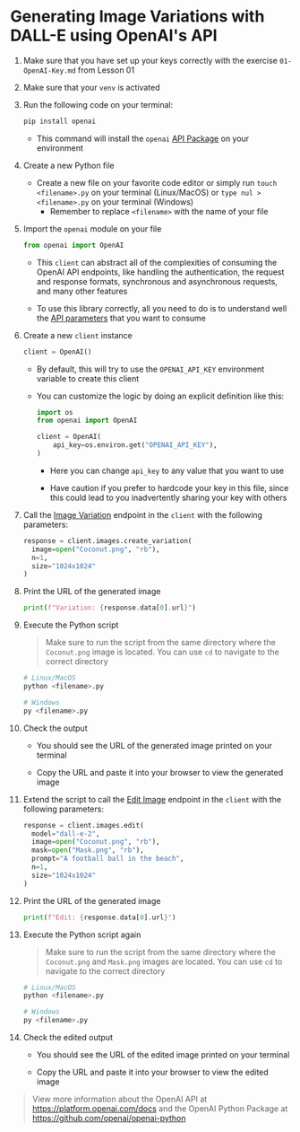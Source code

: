 # Generating Image Variations with DALL-E using OpenAI's API

1. Make sure that you have set up your keys correctly with the exercise `01-OpenAI-Key.md` from Lesson 01

2. Make sure that your `venv` is activated

3. Run the following code on your terminal:

   ```bash
   pip install openai
   ```

   - This command will install the `openai` [API Package](https://github.com/openai/openai-python) on your environment

4. Create a new Python file

   - Create a new file on your favorite code editor or simply run `touch <filename>.py` on your terminal (Linux/MacOS) or `type nul > <filename>.py` on your terminal (Windows)
     - Remember to replace `<filename>` with the name of your file

5. Import the `openai` module on your file

   ```python
   from openai import OpenAI
   ```

   - This `client` can abstract all of the complexities of consuming the OpenAI API endpoints, like handling the authentication, the request and response formats, synchronous and asynchronous requests, and many other features

   - To use this library correctly, all you need to do is to understand well the [API parameters](https://platform.openai.com/docs) that you want to consume

6. Create a new `client` instance

   ```python
   client = OpenAI()
   ```

   - By default, this will try to use the `OPENAI_API_KEY` environment variable to create this client

   - You can customize the logic by doing an explicit definition like this:

     ```python
     import os
     from openai import OpenAI

     client = OpenAI(
         api_key=os.environ.get("OPENAI_API_KEY"),
     )
     ```

     - Here you can change `api_key` to any value that you want to use

     - Have caution if you prefer to hardcode your key in this file, since this could lead to you inadvertently sharing your key with others

7. Call the [Image Variation](https://platform.openai.com/docs/guides/images/variations-dall-e-2-only) endpoint in the `client` with the following parameters:

   ```python
   response = client.images.create_variation(
     image=open("Coconut.png", "rb"),
     n=1,
     size="1024x1024"
   )
   ```

8. Print the URL of the generated image

   ```python
   print(f"Variation: {response.data[0].url}")
   ```

9. Execute the Python script

   > Make sure to run the script from the same directory where the `Coconut.png` image is located. You can use `cd` to navigate to the correct directory

   ```bash
   # Linux/MacOS
   python <filename>.py
   ```

   ```bash
   # Windows
   py <filename>.py
   ```

10. Check the output

    - You should see the URL of the generated image printed on your terminal

    - Copy the URL and paste it into your browser to view the generated image

11. Extend the script to call the [Edit Image](https://platform.openai.com/docs/guides/images/edits-dall-e-2-only) endpoint in the `client` with the following parameters:

    ```python
    response = client.images.edit(
      model="dall-e-2",
      image=open("Coconut.png", "rb"),
      mask=open("Mask.png", "rb"),
      prompt="A football ball in the beach",
      n=1,
      size="1024x1024"
    )
    ```

12. Print the URL of the generated image

    ```python
    print(f"Edit: {response.data[0].url}")
    ```

13. Execute the Python script again

    > Make sure to run the script from the same directory where the `Coconut.png` and `Mask.png` images are located. You can use `cd` to navigate to the correct directory

    ```bash
    # Linux/MacOS
    python <filename>.py
    ```

    ```bash
    # Windows
    py <filename>.py
    ```

14. Check the edited output

    - You should see the URL of the edited image printed on your terminal

    - Copy the URL and paste it into your browser to view the edited image

> View more information about the OpenAI API at <https://platform.openai.com/docs> and the OpenAI Python Package at <https://github.com/openai/openai-python>
